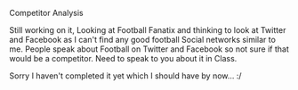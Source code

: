 Competitor Analysis 

Still working on it, Looking at Football Fanatix and thinking to look at Twitter and Facebook as I can't find any good football Social networks similar to me. People speak about Football on Twitter and Facebook so not sure if that would be a competitor. Need to speak to you about it in Class. 

Sorry I haven't completed it yet which I should have by now… :/ 